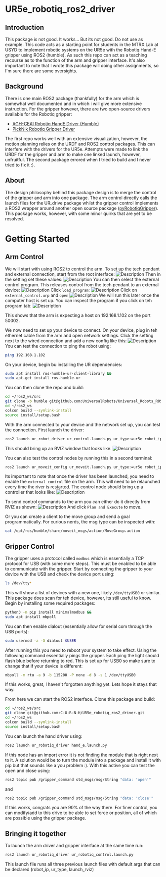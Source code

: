 # UR5e_robotiq_ros2_driver
## Introduction
This package is not good. It works... But its not good. Do not use as example. This code acts as a starting point for students in the MTRX Lab at USYD to implement robotic systems on the UR5e with the Robotiq Hand-E gripper using ROS2 (humble). As such this repo can act as a teaching recourse as to the function of the arm and gripper interface. It's also important to note that I wrote this package will doing other assignments, so I'm sure there are some oversights.

## Background
There is one main ROS2 package (thankfully) for the arm which is somewhat well documented and in which i will give more extensive instruction. For the gripper however, there are two open-source drivers available for the Robotiq gripper:
- [AGH-CEAI Robotiq HandE Driver (Humble)](https://github.com/AGH-CEAI/robotiq_hande_driver/tree/humble)
- [PickNik Robotiq Gripper Driver](https://github.com/PickNikRobotics/ros2_robotiq_gripper)

The first repo works well with an extensive visualization, however, the motion planning relies on the URDF and ROS2 control packages. This can interfere with the drivers for the UR5e. Attempts were made to link the URDF for the gripper and arm to make one linked launch, however, unfruitful. The second package errored when I tried to build and I never tried to fix it :).

## About
The design philosophy behind this package design is to merge the control of the gripper and arm into one package. The arm control directly calls the launch files for the UR_drive package whilst the gripper control implements a ROS2 wrapper around another open source package ([pyRobotiqGripper](https://github.com/castetsb/pyRobotiqGripper)). This package works, however, with some minor quirks that are yet to be resolved. 

# Getting Started
## Arm Control
We will start with using ROS2 to control the arm. To set up the tech pendant and external connection, start from the root interface:
![Description](images/screenshot_0000.png)
Then in the setting set these values:
![Description](images/screenshot_0001.png)
You can then select the external control program. This releases control from the tech pendant to an external device:
![Description](images/screenshot_0002.png)
Click `load program`:
![Description](images/screenshot_0003.png)
Click on `external_control.urp` and `open`
![Description](images/screenshot_0004.png)
We will run this later once the computer host is set up. You can inspect the program if you click on teh program tab:
![Description](images/screenshot_0005.png)

This shows that the arm is expecting a host on 192.168.1.102 on the port 50002.

We now need to set up your device to connect. On your device, plug in teh ethernet cable from the arm and open network settings. Click the setting next to the wired connection and add a new config like this:
![Description](images/image1.png)
You can test the connection to ping the robot using:
```bash
ping 192.168.1.102
```




On your device, begin bu installing the UR dependencies:
```bash
sudo apt install ros-humble-ur-client-library &&
sudo apt-get install ros-humble-ur
```
You can then clone the repo and build:
```bash
cd ~/ros2_ws/src
git clone -b humble git@github.com:UniversalRobots/Universal_Robots_ROS2_Driver.git
cd ~/ros2_ws
colcon build --symlink-install
source install/setup.bash
```

With the arm connected to your device and the network set up, you can test the connection. First launch the driver:
```bash
ros2 launch ur_robot_driver ur_control.launch.py ur_type:=ur5e robot_ip:=192.168.1.102 launch_rviz:=true
```
This should bring up an RVIZ window that looks like:
![Description](images/image2.png)


You can also test the control nodes by running this in a second terminal:
```bash
ros2 launch ur_moveit_config ur_moveit.launch.py ur_type:=ur5e robot_ip:=192.168.1.102 launch_rviz:=true
```
Its important to note that once the driver has been launched, you need to enable the `external control` file on the arm. This will need to be relaunched every time the river is restarted. The control node should bring up a controller that looks like:
![Description](images/image3.png)


To send control commands to the arm you can either do it directly from RVIZ as shown:
![Description](images/image4.png)
And click `Plan and Execute` to move.

Or you can create a client to the move group and send a goal programmatically. For curious nerds, the msg type can be inspected with: 
```bash
cat /opt/ros/humble/share/moveit_msgs/action/MoveGroup.action
```

## Gripper Control
The gripper uses a protocol called `modbus` which is essentially a TCP protocol for USB (with some more steps). This must be enabled to be able to communicate with the gripper. Start by connecting the gripper to your device  with the USB and check the device port using:
```bash
ls /dev/tty*
```
This will show a list of devices with a new one, likely `/dev/ttyUSB0` or similar. This package does scan for teh device, however, its still useful to know. Begin by installing some required packages:
```bash
python3 -m pip install minimalmodbus &&
sudo apt install mbpoll
```
You can then enable dialout (essentially allow for serial com through the USB ports):
```bash
sudo usermod -a -G dialout $USER
```
After running this you need to reboot your system to take effect.
Using the following command essentially pings the gripper. Each ping the light should flash blue before returning to red. This is set up for USB0 so make sure to change that if your device is different:
```bash
mbpoll -m rtu -a 9 -b 115200 -P none -d 8 -s 1 /dev/ttyUSB0
```
If this works, great, I haven't forgotten anything yet. Lets hope it stays that way.

From here we can start the ROS2 interface. Clone this package and build:
```bash
cd ~/ros2_ws/src
git clone git@github.com:C-O-R-N-H/UR5e_robotiq_ros2_driver.git
cd ~/ros2_ws
colcon build --symlink-install
source install/setup.bash
```
You can launch the hand driver using:
```bash
ros2 launch ur_robotiq_driver hand_e.launch.py
```
If this node has an import error it is not finding the module that is right next to it. A solution would be to turn the module into a package and install it with pip but that sounds like a you problem :).
With this active you can test the open and close using:
```bash
ros2 topic pub /gripper_command std_msgs/msg/String "data: 'open'"
```
and
```bash
ros2 topic pub /gripper_command std_msgs/msg/String "data: 'close'"
```

If this works, congrats you are 90% of the way there. For finer control, you can modify/add to this drive to be able to set force or position, all of which are possible using the gripper package.

## Bringing it together
To launch the arm driver and gripper interface at the same time run:
```bash
ros2 launch ur_robotiq_driver ur_robotiq_control.launch.py
```
This launch file runs all three previous launch files with default args that can be declared (robot_ip, ur_type, launch_rviz)
